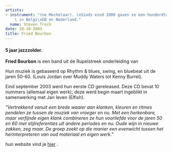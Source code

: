 ```yaml
---
artists:
- instrument: "(ne Mechelaar). \nSinds eind 2000 gaven ze een honderdtal optredens\
    \ in Belgi\xEB en Nederland."
  name: Steven Troch
date: 10-10-2003
title: Fried Bourbon
---
```

#### 5 jaar jazzzolder.

**Fried Bourbon** is een band uit de Rupelstreek onderleiding van 

Hun muziek is gebaseerd op Rhythm & blues, swing, en bluebeat uit de jaren 50-60. 
(Louis Jordan over Muddy Waters tot Kenny Burrel). 

Eind september 2003 werd hun eerste CD gereleased. 
Deze CD bevat 10 nummers (allemaal eigen werk); 
deze werd begin maart ingeblikt in samenwerking met Jan Ieven (Elfish). 

*"Vertrekkend vanuit een brede waaier aan klanken, kleuren en ritmes 
pendelen ze tussen de muziek van vroeger en nu. 
Met een herkenbare, maar verfijnde eigen klank combineren ze hun voorliefde 
voor de jaren 50 en 60 met stijlreferenties uit andere periodes en nu. 
Oude wijn in nieuwe zakken, zeg maar. De groep zoekt op die manier een evenwicht 
tussen het herinterpreteren van oud materiaal en eigen werk."* 

hun website vind je [hier](http://users.pandora.be/Fried_Bourbon/) .